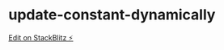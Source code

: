 # update-constant-dynamically

[Edit on StackBlitz ⚡️](https://stackblitz.com/edit/update-constant-dynamically)